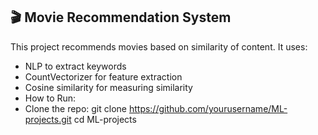 ## 🎬 Movie Recommendation System

This project recommends movies based on similarity of content. It uses:
- NLP to extract keywords
- CountVectorizer for feature extraction
- Cosine similarity for measuring similarity
-  How to Run:
-  Clone the repo:
   git clone https://github.com/yourusername/ML-projects.git
   cd ML-projects
